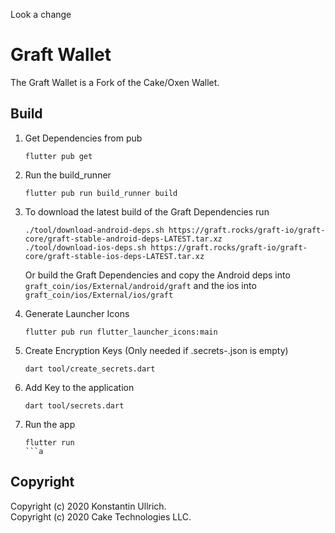 Look a change

# Graft Wallet

The Graft Wallet is a Fork of the Cake/Oxen Wallet.

## Build

1. Get Dependencies from pub
    ```shell script
    flutter pub get
    ```

2. Run the build_runner
    ```shell script
    flutter pub run build_runner build
    ```

3. To download the latest build of the Graft Dependencies run 
   ```
   ./tool/download-android-deps.sh https://graft.rocks/graft-io/graft-core/graft-stable-android-deps-LATEST.tar.xz
   ./tool/download-ios-deps.sh https://graft.rocks/graft-io/graft-core/graft-stable-ios-deps-LATEST.tar.xz
   ```
   Or build the Graft Dependencies and copy the Android deps into `graft_coin/ios/External/android/graft`
   and the ios into `graft_coin/ios/External/ios/graft`

4. Generate Launcher Icons
    ```shell script
    flutter pub run flutter_launcher_icons:main
    ```

5. Create Encryption Keys (Only needed if .secrets-<env>.json is empty)
    ```shell script
    dart tool/create_secrets.dart
    ```

6. Add Key to the application
    ```shell script
    dart tool/secrets.dart
    ```

7. Run the app
    ```shell script
    flutter run
    ```a

## Copyright
Copyright (c) 2020 Konstantin Ullrich.\
Copyright (c) 2020 Cake Technologies LLC.
